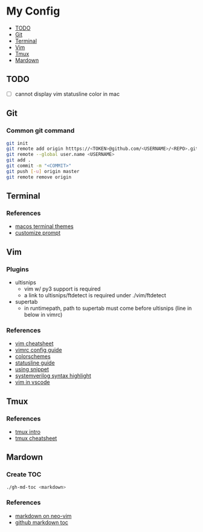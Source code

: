 # My Config

* [TODO](#todo)
* [Git](#git)
* [Terminal](#terminal)
* [Vim](#vim)
* [Tmux](#tmux)
* [Mardown](#mardown)

## TODO
- [ ] cannot display vim statusline color in mac

## Git
### Common git command
```bash
git init
git remote add origin htttps://<TOKEN>@github.com/<USERNAME>/<REPO>.git
git remote --global user.name <USERNAME>
git add .
git commit -m "<COMMIT>"
git push [-u] origin master
git remote remove origin
```

## Terminal
### References
+ [macos terminal themes](https://github.com/lysyi3m/macos-terminal-themes)
+ [customize prompt](https://phoenixnap.com/kb/change-bash-prompt-linux)

## Vim
### Plugins
+ ultisnips
   + vim w/ py3 support is required
   + a link to ultisnips/ftdetect is required under ./vim/ftdetect
+ supertab
   + in runtimepath, path to supertab must come before ultisnips (line in below in vimrc)

### References
+ [vim cheatsheet](https://vim.rtorr.com)
+ [vimrc config guide](https://www.freecodecamp.org/news/vimrc-configuration-guide-customize-your-vim-editor/)
+ [colorschemes](https://colorswat.ch/vim/)
+ [statusline guide](https://medium.com/hackernoon/the-last-statusline-for-vim-a613048959b2)
+ [using snippet](https://castel.dev/post/lecture-notes-1/)
+ [systemverilog syntax highlight](https://www.vim.org/scripts/script.php?script_id=1573)
+ [vim in vscode](https://zhuanlan.zhihu.com/p/188499395)

## Tmux
### References
+ [tmux intro](https://blog.hawkhost.com/2010/06/28/tmux-the-terminal-multiplexer/)
+ [tmux cheatsheet](https://tmuxcheatsheet.com)

## Mardown
### Create TOC
```bash
./gh-md-toc <markdown>
```

### References
+ [markdown on neo-vim](https://zhuanlan.zhihu.com/p/84773275)
+ [github markdown toc](https://github.com/ekalinin/github-markdown-toc)


